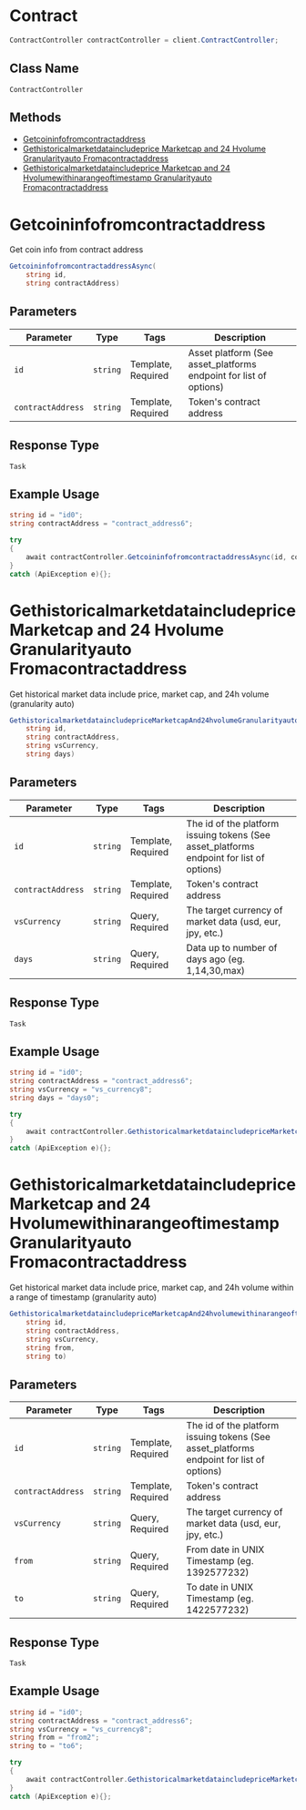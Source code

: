 # Contract

```csharp
ContractController contractController = client.ContractController;
```

## Class Name

`ContractController`

## Methods

* [Getcoininfofromcontractaddress](/doc/controllers/contract.md#getcoininfofromcontractaddress)
* [Gethistoricalmarketdataincludeprice Marketcap and 24 Hvolume Granularityauto Fromacontractaddress](/doc/controllers/contract.md#gethistoricalmarketdataincludeprice-marketcap-and-24-hvolume-granularityauto-fromacontractaddress)
* [Gethistoricalmarketdataincludeprice Marketcap and 24 Hvolumewithinarangeoftimestamp Granularityauto Fromacontractaddress](/doc/controllers/contract.md#gethistoricalmarketdataincludeprice-marketcap-and-24-hvolumewithinarangeoftimestamp-granularityauto-fromacontractaddress)


# Getcoininfofromcontractaddress

Get coin info from contract address

```csharp
GetcoininfofromcontractaddressAsync(
    string id,
    string contractAddress)
```

## Parameters

| Parameter | Type | Tags | Description |
|  --- | --- | --- | --- |
| `id` | `string` | Template, Required | Asset platform (See asset_platforms endpoint for list of options) |
| `contractAddress` | `string` | Template, Required | Token's contract address |

## Response Type

`Task`

## Example Usage

```csharp
string id = "id0";
string contractAddress = "contract_address6";

try
{
    await contractController.GetcoininfofromcontractaddressAsync(id, contractAddress);
}
catch (ApiException e){};
```


# Gethistoricalmarketdataincludeprice Marketcap and 24 Hvolume Granularityauto Fromacontractaddress

Get historical market data include price, market cap, and 24h volume (granularity auto)

```csharp
GethistoricalmarketdataincludepriceMarketcapAnd24hvolumeGranularityautoFromacontractaddressAsync(
    string id,
    string contractAddress,
    string vsCurrency,
    string days)
```

## Parameters

| Parameter | Type | Tags | Description |
|  --- | --- | --- | --- |
| `id` | `string` | Template, Required | The id of the platform issuing tokens (See asset_platforms endpoint for list of options) |
| `contractAddress` | `string` | Template, Required | Token's contract address |
| `vsCurrency` | `string` | Query, Required | The target currency of market data (usd, eur, jpy, etc.) |
| `days` | `string` | Query, Required | Data up to number of days ago (eg. 1,14,30,max) |

## Response Type

`Task`

## Example Usage

```csharp
string id = "id0";
string contractAddress = "contract_address6";
string vsCurrency = "vs_currency8";
string days = "days0";

try
{
    await contractController.GethistoricalmarketdataincludepriceMarketcapAnd24hvolumeGranularityautoFromacontractaddressAsync(id, contractAddress, vsCurrency, days);
}
catch (ApiException e){};
```


# Gethistoricalmarketdataincludeprice Marketcap and 24 Hvolumewithinarangeoftimestamp Granularityauto Fromacontractaddress

Get historical market data include price, market cap, and 24h volume within a range of timestamp (granularity auto)

```csharp
GethistoricalmarketdataincludepriceMarketcapAnd24hvolumewithinarangeoftimestampGranularityautoFromacontractaddressAsync(
    string id,
    string contractAddress,
    string vsCurrency,
    string from,
    string to)
```

## Parameters

| Parameter | Type | Tags | Description |
|  --- | --- | --- | --- |
| `id` | `string` | Template, Required | The id of the platform issuing tokens (See asset_platforms endpoint for list of options) |
| `contractAddress` | `string` | Template, Required | Token's contract address |
| `vsCurrency` | `string` | Query, Required | The target currency of market data (usd, eur, jpy, etc.) |
| `from` | `string` | Query, Required | From date in UNIX Timestamp (eg. 1392577232) |
| `to` | `string` | Query, Required | To date in UNIX Timestamp (eg. 1422577232) |

## Response Type

`Task`

## Example Usage

```csharp
string id = "id0";
string contractAddress = "contract_address6";
string vsCurrency = "vs_currency8";
string from = "from2";
string to = "to6";

try
{
    await contractController.GethistoricalmarketdataincludepriceMarketcapAnd24hvolumewithinarangeoftimestampGranularityautoFromacontractaddressAsync(id, contractAddress, vsCurrency, from, to);
}
catch (ApiException e){};
```

